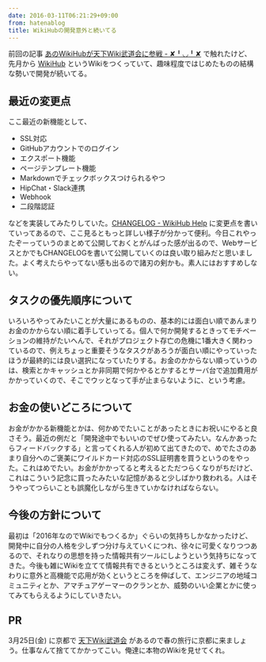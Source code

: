```yaml
---
date: 2016-03-11T06:21:29+09:00
from: hatenablog
title: WikiHubの開発意外と続いてる
---
```


<p>前回の記事 <a href="http://r7kamura.hatenablog.com/entry/2016/02/23/035921">あのWikiHubが天下Wiki武道会に参戦 - ✘╹◡╹✘</a> で触れたけど、先月から <a href="https://wikihub.io">WikiHub</a> というWikiをつくっていて、趣味程度ではじめたものの結構な勢いで開発が続いてる。</p>

<h2>最近の変更点</h2>

<p>ここ最近の新機能として、</p>

<ul>
<li>SSL対応</li>
<li>GitHubアカウントでのログイン</li>
<li>エクスポート機能</li>
<li>ページテンプレート機能</li>
<li>Markdownでチェックボックスつけられるやつ</li>
<li>HipChat・Slack連携</li>
<li>Webhook</li>
<li>二段階認証</li>
</ul>


<p>などを実装してみたりしていた。<a href="https://help.wikihub.io/pages/CHANGELOG">CHANGELOG - WikiHub Help</a> に変更点を書いていってあるので、ここ見るともっと詳しい様子が分かって便利。今日これやったぞーっていうのまとめて公開しておくとがんばった感が出るので、WebサービスとかでもCHANGELOGを書いて公開していくのは良い取り組みだと思いました。よく考えたらやってない感も出るので諸刃の剣かも。素人にはおすすめしない。</p>

<h2>タスクの優先順序について</h2>

<p>いろいろやってみたいことが大量にあるものの、基本的には面白い順であんまりお金のかからない順に着手していってる。個人で何か開発するときってモチベーションの維持がたいへんで、それがプロジェクト存亡の危機に1番大きく関わっているので、例えちょっと重要そうなタスクがあろうが面白い順にやっていったほうが最終的には良い選択になっていたりする。お金のかからない順っていうのは、検索とかキャッシュとか非同期で何かやるとかするとサーバ台で追加費用がかかっていくので、そこでウッとなって手が止まらないように、という考慮。</p>

<h2>お金の使いどころについて</h2>

<p>お金がかかる新機能とかは、何かめでたいことがあったときにお祝いにやると良さそう。最近の例だと「開発途中でもいいのでぜひ使ってみたい。なんかあったらフィードバックする」と言ってくれる人が初めて出てきたので、めでたさのあまり自分へのご褒美にワイルドカード対応のSSL証明書を買うというのをやった。これはめでたい。お金がかかってると考えるとただつらくなりがちだけど、これはこういう記念に買ったみたいな記憶があると少しばかり救われる。人はそうやってつらいことも誤魔化しながら生きていかなければならない。</p>

<h2>今後の方針について</h2>

<p>最初は「2016年なのでWikiでもつくるか」ぐらいの気持ちしかなかったけど、開発中に自分の人格を少しずつ分け与えていくにつれ、徐々に可愛くなりつつあるので、それなりの思想を持った情報共有ツールにしようという気持ちになってきた。今後も雑にWikiを立てて情報共有できるというところは変えず、雑そうなわりに意外と高機能で応用が効くというところを伸ばして、エンジニアの地域コミュニティとか、アマチュアゲーマーのクランとか、威勢のいい企業とかに使ってみてもらえるようにしていきたい。</p>

<h2>PR</h2>

<p>3月25日(金) に京都で <a href="http://connpass.com/event/27643/">天下Wiki武道会</a> があるので春の旅行に京都に来ましょう。仕事なんて捨ててかかってこい。俺達に本物のWikiを見せてくれ。</p>

